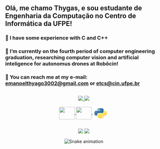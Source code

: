 ## Olá, me chamo Thygas, e sou estudante de Engenharia da Computação no Centro de Informática da UFPE!
### 📓 I have some experience with C and C++
### 🌱 I’m currently on the fourth period of computer engineering graduation, researching computer vision and artificial inteligence for autonomus drones at Robôcin!
### 📧 You can reach me at my e-mail: emanoelthyago3002@gmail.com or etcs@cin.ufpe.br

  ##

<div align="center">
  <a href="https://github.com/ThyagoSnt">
  <img height="180em" src="https://github-readme-stats.vercel.app/api?username=ThyagoSnt&show_icons=true&theme=dark&include_all_commits=true&count_private=true"/>
  <img height="180em" src="https://github-readme-stats.vercel.app/api/top-langs/?username=ThyagoSnt&layout=compact&langs_count=7&theme=dark"/>
</div>
  
  <div align="center" style="display: inline_block"><br>
  <img align="center" height="40" width="50" src="https://cdn.jsdelivr.net/gh/devicons/devicon/icons/c/c-original.svg" />
  <img align="center" height="40" width="50" src="https://cdn.jsdelivr.net/gh/devicons/devicon/icons/cplusplus/cplusplus-original.svg" />
  <!img align="center" height="40" width="50" src="https://cdn.jsdelivr.net/gh/devicons/devicon/icons/java/java-original.svg" />
  <img align="center" height="40" width="50" src="https://raw.githubusercontent.com/devicons/devicon/master/icons/python/python-original.svg">
</div>
  
  
  ##
    
<div align="center" > 
  <a href="https://www.instagram.com/thyagosantos.s/?theme=dark" target="_blank"><img src="https://img.shields.io/badge/-Instagram-%23E4405F?style=for-the-badge&logo=instagram&logoColor=white" target="_blank"></a>
  <a href="https://www.linkedin.com/in/thyago-santos-533410205/" target="_blank"><img src="https://img.shields.io/badge/-LinkedIn-%230077B5?style=for-the-badge&logo=linkedin&logoColor=white" target="_blank"></a> 
 
  ![Snake animation](https://github.com/ThyagoSnt/ThyagoSnt/blob/output/github-contribution-grid-snake.svg)
 
</div>
